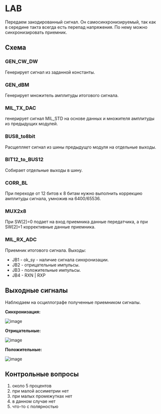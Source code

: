 # LAB

Передаем закодированный сигнал.
Он самосинхронизируемый, так как в середине такта всегда есть перепад напряжения.
По нему можно синхронизировать приемник.

## Схема

### GEN_CW_DW

Генерирует сигнал из заданной константы.

### GEN_dBM

Генерирует множитель амплитуды итогового сигнала.

### MIL_TX_DAC

генерирует сигнал MIL_STD на основе данных и множителя амплитуды из предыдущих модулей.

### BUS8_to8bit

Расщепляет сигнал из шины предыдущго модуля на отдельные выходы.

### BIT12_to_BUS12

Собирает отдельные выходы в шину.

### CORR_BL

При переходе от 12 битов к 8 битам нужно выполнить коррекцию амплитуды сигнала, умножив на 6400/65536.

### MUX2x8

При SW[2]=0 подает на вход приемника данные передатчика,
а при SW[2]=1 коррективные данные приемника.

### MIL_RX_ADC

Приемник итогового сигнала.
Выходы:

* JB1 - ok_sy - наличие сигнала синхронизации.
* JB2 - отрицательные импульсы.
* JB3 - положительные импульсы.
* JB4 - RXN | RXP

## Выходные сигналы

Наблюдаем на осциллографе полученные приемником сигналы.

**Синхронизация:**

![image](https://user-images.githubusercontent.com/25401699/229078985-7ffa0b84-b505-47a4-a105-33db5d29a71e.png)

**Отрицательные:**

![image](https://user-images.githubusercontent.com/25401699/229079417-52da3f70-83ba-4e5a-8a58-98e49b38f9ec.png)

**Положительные:**

![image](https://user-images.githubusercontent.com/25401699/229079926-b7c04230-e1d3-44fa-b00c-2652b5e8bec7.png)

## Контрольные вопросы

1. около 5 процентов
2. при малой ассиметрии нет
3. при малых промежутках нет
4. в данном случае нет
5. что-то с полярностью
